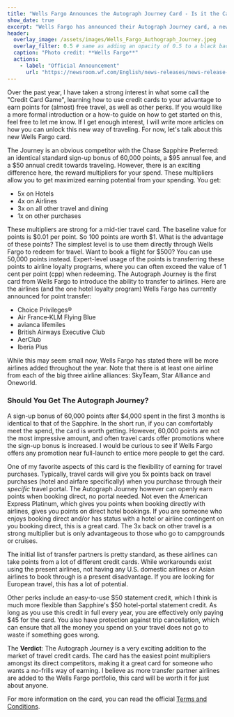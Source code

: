 ```yaml
---
title: "Wells Fargo Announces the Autograph Journey Card - Is it the Card for You?"
show_date: true 
excerpt: "Wells Fargo has announced their Autograph Journey card, a new addition to the Autograph collection. With the introduction of transfer partners, elevated earning categories, and an annual airline credit, should this new addition to the Autograph suite take a slot in your wallet?"
header:
  overlay_image: /assets/images/Wells_Fargo_Authograph_Journey.jpeg
  overlay_filter: 0.5 # same as adding an opacity of 0.5 to a black background
  caption: "Photo credit: **Wells Fargo**"
  actions:
    - label: "Official Announcement"
      url: "https://newsroom.wf.com/English/news-releases/news-release-details/2024/Wells-Fargo-to-Launch-Autograph-Journey-Card-Designed-for-Frequent-Travelers/default.aspx"
---
```



Over the past year, I have taken a strong interest in what some call the "Credit Card Game", learning how to use credit cards to your advantage to earn points for (almost) free travel, as well as other perks. If you would like a more formal introduction or a how-to guide on how to get started on this, feel free to let me know. If I get enough interest, I will write more articles on how you can unlock this new way of traveling. For now, let's talk about this new Wells Fargo card. 

The Journey is an obvious competitor with the Chase Sapphire Preferred: an identical standard sign-up bonus of 60,000 points, a $95 annual fee, and a $50 annual credit towards traveling. However, there is an exciting difference here, the reward multipliers for your spend. These multipliers allow you to get maximized earning potential from your spending. You get:
- 5x on Hotels
- 4x on Airlines
- 3x on all other travel and dining
- 1x on other purchases

These multipliers are strong for a mid-tier travel card. The baseline value for points is $0.01 per point. So 100 points are worth $1. What is the advantage of these points? The simplest level is to use them directly through Wells Fargo to redeem for travel. Want to book a flight for $500? You can use 50,000 points instead. Expert-level usage of the points is transferring these points to airline loyalty programs, where you can often exceed the value of 1 cent per point (cpp) when redeeming. The Autograph Journey is the first card from Wells Fargo to introduce the ability to transfer to airlines. Here are the airlines (and the one hotel loyalty program) Wells Fargo has currently announced for point transfer:
- Choice Privileges®
- Air France‑KLM Flying Blue
- avianca lifemiles
- British Airways Executive Club
- AerClub
- Iberia Plus

While this may seem small now, Wells Fargo has stated there will be more airlines added throughout the year. Note that there is at least one airline from each of the big three airline alliances: SkyTeam, Star Alliance and Oneworld. 

### Should You Get The Autograph Journey?

A sign-up bonus of 60,000 points after $4,000 spent in the first 3 months is identical to that of the Sapphire. In the short run, if you can comfortably meet the spend, the card is worth getting. However, 60,000 points are not the most impressive amount, and often travel cards offer promotions where the sign-up bonus is increased. I would be curious to see if Wells Fargo offers any promotion near full-launch to entice more people to get the card. 

One of my favorite aspects of this card is the flexibility of earning for travel purchases. Typically, travel cards will give you 5x points back on travel purchases (hotel and airfare specifically) when you purchase through their *specific* travel portal. The Autograph Journey however can openly earn points when booking direct, no portal needed. Not even the American Express Platinum, which gives you points when booking directly with airlines, gives you points on direct hotel bookings. If you are someone who enjoys booking direct and/or has status with a hotel or airline contingent on you booking direct, this is a great card. The 3x back on other travel is a strong multiplier but is only advantageous to those who go to campgrounds or cruises.

The initial list of transfer partners is pretty standard, as these airlines can take points from a lot of different credit cards. While workarounds exist using the present airlines, not having any U.S. domestic airlines or Asian airlines to book through is a present disadvantage. If you are looking for European travel, this has a lot of potential. 

Other perks include an easy-to-use $50 statement credit, which I think is much more flexible than Sapphire's $50 hotel-portal statement credit. As long as you use this credit in full every year, you are effectively only paying $45 for the card. You also have protection against trip cancellation, which can ensure that all the money you spend on your travel does not go to waste if something goes wrong. 

The **Verdict**: The Autograph Journey is a very exciting addition to the market of travel credit cards. The card has the easiest point multipliers amongst its direct competitors, making it a great card for someone who wants a no-frills way of earning. I believe as more transfer partner airlines are added to the Wells Fargo portfolio, this card will be worth it for just about anyone. 

For more information on the card, you can read the official [Terms and Conditions](https://www.wellsfargo.com/credit-cards/autograph-visa/terms/).
